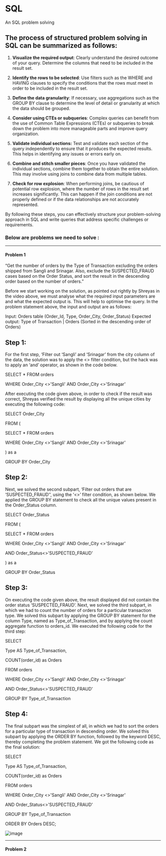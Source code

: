 # SQL
An SQL problem solving

## The process of structured problem solving in SQL can be summarized as follows:

1. **Visualize the required output**: Clearly understand the desired outcome of your query. Determine the columns that need to be included in the result set.

2. **Identify the rows to be selected**: Use filters such as the WHERE and HAVING clauses to specify the conditions that the rows must meet in order to be included in the result set.

3. **Define the data granularity**: If necessary, use aggregations such as the GROUP BY clause to determine the level of detail or granularity at which the data should be grouped.

4. **Consider using CTEs or subqueries**: Complex queries can benefit from the use of Common Table Expressions (CTEs) or subqueries to break down the problem into more manageable parts and improve query organization.

5. **Validate individual sections:** Test and validate each section of the query independently to ensure that it produces the expected results. This helps in identifying any issues or errors early on.

6. **Combine and stitch smaller pieces**: Once you have validated the individual sections, combine them together to obtain the entire solution. This may involve using joins to combine data from multiple tables.

7. **Check for row explosion**: When performing joins, be cautious of potential row explosion, where the number of rows in the result set increases significantly. This can happen if the join conditions are not properly defined or if the data relationships are not accurately represented.

By following these steps, you can effectively structure your problem-solving approach in SQL and write queries that address specific challenges or requirements.

### Below are problems we need to solve :
--------------------------------------------------------------
#### Problem 1

“Get the number of orders by the Type of Transaction excluding the orders shipped from Sangli and Srinagar. Also, exclude the SUSPECTED_FRAUD cases based on the Order Status, and sort the result in the descending order based on the number of orders.”

 
Before we start working on the solution, as pointed out rightly by Shreyas in the video above, we must analyse what the required input parameters are and what the expected output is. This will help to optimise the query. In the problem statement above, the input and output are as follows:

Input: Orders table (Order_Id, Type, Order_City, Order_Status)
Expected output: Type of Transaction | Orders (Sorted in the descending order of Orders)


## Step 1: 

For the first step, ‘Filter out ‘Sangli’ and ‘Srinagar’ from the city column of the data, the solution was to apply the <> filter condition, but the hack was to apply an ‘and’ operator, as shown in the code below.

     

SELECT * FROM orders

WHERE Order_City <>'Sangli' AND Order_City <>'Srinagar'
 

After executing the code given above, in order to check if the result was correct, Shreyas verified the result by displaying all the unique cities by executing the following code:

SELECT Order_City 

FROM (

SELECT * FROM orders

WHERE Order_City <>'Sangli' AND Order_City <>'Srinagar'

) as a

GROUP BY Order_City 
 


## Step 2:

 

Next, we solved the second subpart, ‘Filter out orders that are ‘SUSPECTED_FRAUD’’, using the ‘<>’ filter condition, as shown below. We applied the GROUP BY statement to check all the unique values present in the Order_Status column.

 

SELECT Order_Status

FROM (

SELECT * FROM orders

WHERE Order_City <>'Sangli' AND Order_City <>'Srinagar'

AND Order_Status<>'SUSPECTED_FRAUD'

) as a

GROUP BY Order_Status
 

## Step 3:

 
On executing the code given above, the result displayed did not contain the order status ‘SUSPECTED_FRAUD’. Next, we solved the third subpart, in which we had to count the number of orders for a particular transaction type. We solved this subpart by applying the GROUP BY statement for the column Type, named as Type_of_Transaction, and by applying the count aggregate function to orders_id. We executed the following code for the third step:


SELECT 

Type AS Type_of_Transaction,

COUNT(order_id) as Orders

FROM orders

WHERE Order_City <>'Sangli' AND Order_City <>'Srinagar'

AND Order_Status<>'SUSPECTED_FRAUD'

GROUP BY Type_of_Transaction
 

## Step 4:

 
The final subpart was the simplest of all, in which we had to sort the orders for a particular type of transaction in descending order. We solved this subpart by applying the ORDER BY function, followed by the keyword DESC, thereby completing the problem statement. We got the following code as the final solution:

 

SELECT 

Type AS Type_of_Transaction,

COUNT(order_id) as Orders

FROM orders

WHERE Order_City <>'Sangli' AND Order_City <>'Srinagar'

AND Order_Status<>'SUSPECTED_FRAUD'

GROUP BY Type_of_Transaction

ORDER BY Orders DESC;


![image](https://github.com/RajishNair09/SQL/assets/115383187/ceb5741f-e6c2-48fa-905a-81f636038845)


--------------------------------------------------------------
#### Problem 2

